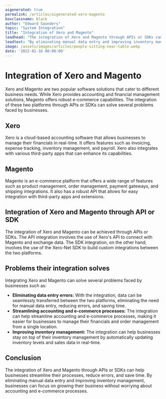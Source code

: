 ```yaml
---
aigenerated: true
permalink: /articles/aigenerated-xero-magento
boxclassname: black
author: "Edward Saunders"
topic: "System Integration"
title: "Integration of Xero and Magento"
leadhead: "The integration of Xero and Magento through APIs or SDKs can help businesses streamline their processes, reduce errors, and save time"
leadtext: "By eliminating manual data entry and improving inventory management, businesses can focus on growing their business without worrying about accounting and e-commerce processes."
image: /assets/images/articles/people-sitting-near-table.webp
date: '2022-01-16 00:00:00'
---
```

<div class="arttext">
<h1>Integration of Xero and Magento</h1>

<p>Xero and Magento are two popular software solutions that cater to different business needs. While Xero provides accounting and financial management solutions, Magento offers robust e-commerce capabilities. The integration of these two platforms through APIs or SDKs can solve several problems faced by businesses.</p>

<h2>Xero</h2>

<p>Xero is a cloud-based accounting software that allows businesses to manage their financials in real-time. It offers features such as invoicing, expense tracking, inventory management, and payroll. Xero also integrates with various third-party apps that can enhance its capabilities.</p>

<h2>Magento</h2>

<p>Magento is an e-commerce platform that offers a wide range of features such as product management, order management, payment gateways, and shipping integrations. It also has a robust API that allows for easy integration with third-party apps and extensions.</p>

<h2>Integration of Xero and Magento through API or SDK</h2>

<p>The integration of Xero and Magento can be achieved through APIs or SDKs. The API integration involves the use of Xero's API to connect with Magento and exchange data. The SDK integration, on the other hand, involves the use of the Xero-Net SDK to build custom integrations between the two platforms.</p>

<h2>Problems their integration solves</h2>

<p>Integrating Xero and Magento can solve several problems faced by businesses such as:</p>

<ul>
    <li><strong>Eliminating data entry errors:</strong> With the integration, data can be seamlessly transferred between the two platforms, eliminating the need for manual data entry, reducing errors, and saving time.</li>
    <li><strong>Streamlining accounting and e-commerce processes:</strong> The integration can help streamline accounting and e-commerce processes, making it easier for businesses to manage their financials and order management from a single location.</li>
    <li><strong>Improving inventory management:</strong> The integration can help businesses stay on top of their inventory management by automatically updating inventory levels and sales data in real-time.</li>
</ul>

<h2>Conclusion</h2>

<p>The integration of Xero and Magento through APIs or SDKs can help businesses streamline their processes, reduce errors, and save time. By eliminating manual data entry and improving inventory management, businesses can focus on growing their business without worrying about accounting and e-commerce processes.</p>

</div>